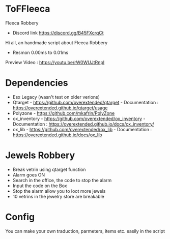 # ToFFleeca
Fleeca Robbery
- Discord link https://discord.gg/B45FXcrqCt

Hi all, an handmade script about Fleeca Robbery
- Resmon 0.00ms to 0.01ms

Preview Video : https://youtu.be/rW0WUJtRnpI

# Dependencies
- Esx Legacy (wasn't test on older verions)
- Qtarget - https://github.com/overextended/qtarget - Documentation : https://overextended.github.io/qtarget/usage
- Polyzone - https://github.com/mkafrin/PolyZone
- ox_inventory - https://github.com/overextended/ox_inventory - Documentation : https://overextended.github.io/docs/ox_inventory/
- ox_lib - https://github.com/overextended/ox_lib - Documentation : https://overextended.github.io/docs/ox_lib

# Jewels Robbery
- Break vetrin using qtarget function
- Alarm goes ON
- Search in the office, the code to stop the alarm
- Input the code on the Box
- Stop the alarm allow you to loot more jewels
- 10 vetrins in the jewelry store are breakable

# Config
You can make your own traduction, parmeters, items etc. easily in the script
